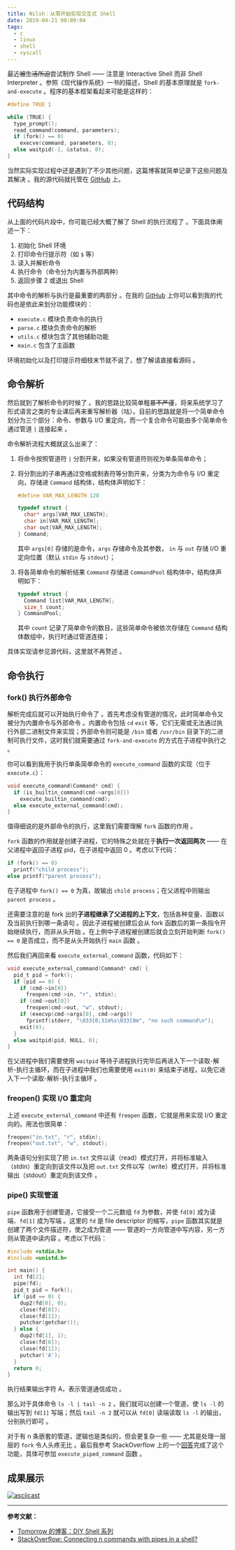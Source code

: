 ```yaml
---
title: Nilsh：从零开始实现交互式 Shell
date: 2019-04-21 08:09:04
tags:
  - c
  - linux
  - shell
  - syscall
---
```


最近~~被生活所迫~~尝试制作 Shell —— 注意是 Interactive Shell 而非 Shell Interpreter 。参照《现代操作系统》一书的描述，Shell 的基本原理就是 `fork-and-execute` 。程序的基本框架看起来可能是这样的：

```C
#define TRUE 1

while (TRUE) {
  type_prompt();
  read_command(command, parameters);
  if (fork() == 0)
    execve(command, parameters, 0);
  else waitpid(-1, &status, 0);
}
```

当然实际实现过程中还是遇到了不少其他问题，这篇博客就简单记录下这些问题及其解决 。我的源代码就托管在 [GitHub](https://github.com/queensferryme/nilsh) 上。

<!--more-->

## 代码结构

从上面的代码片段中，你可能已经大概了解了 Shell 的执行流程了 。下面具体阐述一下：

1.  初始化 Shell 环境
2.  打印命令行提示符（如 `$` 等）
3.  读入并解析命令
4.  执行命令（命令分为内置与外部两种）
5.  返回步骤 2 或退出 Shell

其中命令的解析与执行是最重要的两部分 。在我的 [GitHub](https://github.com/queensferryme/nilsh) 上你可以看到我的代码也是依此来划分功能模块的：

-   `execute.c` 模块负责命令的执行
-   `parse.c` 模块负责命令的解析
-   `utils.c` 模块包含了其他辅助功能
-   `main.c` 包含了主函数

环境初始化以及打印提示符细枝末节就不说了，想了解请直接看源码 。

## 命令解析

然后就到了解析命令的时候了 。我的思路比较简单粗暴~~不严谨~~，将来系统学习了形式语言之类的专业课后再来重写解析器（咕）。目前的思路就是将一个简单命令划分为三个部分：命令、参数与 I/O 重定向，而一个复合命令可能由多个简单命令通过管道 `|` 连接起来 。

命令解析流程大概就这么出来了：

1.  将命令按照管道符 `|` 分割开来，如果没有管道符则视为单条简单命令；

2.  将分割出的子串再通过空格或制表符等分割开来，分类为为命令与 I/O 重定向，存储进 `Command`  结构体，结构体声明如下：

    ```C
    #define VAR_MAX_LENGTH 128
    
    typedef struct {
      char* args[VAR_MAX_LENGTH];
      char in[VAR_MAX_LENGTH];
      char out[VAR_MAX_LENGTH];
    } Command;
    ```

    其中 `args[0]` 存储的是命令，`args` 存储命令及其参数， `in` 与 `out` 存储 I/O 重定向位置（默认 `stdin` 与 `stdout`）；

3.  将各简单命令的解析结果 `Command` 存储进 `CommandPool` 结构体中，结构体声明如下：

    ```C
    typedef struct {
      Command list[VAR_MAX_LENGTH];
      size_t count;
    } CommandPool;
    ```

    其中 `count` 记录了简单命令的数目，这些简单命令被依次存储在 `Command` 结构体数组中，执行时通过管道连接；

具体实现请参见源代码，这里就不再赘述 。

## 命令执行

### fork() 执行外部命令

解析完成后就可以开始执行命令了 。首先考虑没有管道的情况，此时简单命令又被分为内置命令与外部命令 。内置命令包括 `cd` `exit` 等，它们无需或无法通过执行外部二进制文件来实现；外部命令则可能是 `/bin` 或者 `/usr/bin` 目录下的二进制可执行文件，这时我们就需要通过 `fork-and-execute` 的方式在子进程中执行之 。

你可以看到我用于执行单条简单命令的 `execute_command` 函数的实现（位于 `execute.c`）：

```C
void execute_command(Command* cmd) {
  if (is_builtin_command(cmd->args[0]))
    execute_builtin_command(cmd);
  else execute_external_command(cmd);
}
```

值得细说的是外部命令的执行，这里我们需要理解 `fork` 函数的作用 。

`fork` 函数的作用就是创建子进程，它的特殊之处就在于**执行一次返回两次** —— 在父进程中返回子进程 pid，在子进程中返回 0 。考虑以下代码：

```C
if (fork() == 0)
  printf("child process");
else printf("parent process");
```

在子进程中 `fork() == 0` 为真，故输出 `child process`；在父进程中则输出 `parent process` 。

还需要注意的是 fork 出的**子进程继承了父进程的上下文**，包括各种变量、函数以及当前执行到哪一条语句 。因此子进程被创建后会从 fork 函数后的第一条指令开始继续执行，而非从头开始 。在上例中子进程被创建后就会立刻开始判断 `fork() == 0` 是否成立，而不是从头开始执行 `main` 函数 。

然后我们再回来看 `execute_external_command` 函数，代码如下：

```C
void execute_external_command(Command* cmd) {
  pid_t pid = fork();
  if (pid == 0) {
    if (cmd->in[0])
      freopen(cmd->in, "r", stdin);
    if (cmd->out[0])
      freopen(cmd->out, "w", stdout);
    if (execvp(cmd->args[0], cmd->args))
      fprintf(stderr, "\033[0;31m%s\033[0m", "no such command\n");
    exit(0);
  }
  else waitpid(pid, NULL, 0);
}
```

在父进程中我们需要使用 `waitpid` 等待子进程执行完毕后再进入下一个读取-解析-执行主循环，而在子进程中我们也需要使用 `exit(0)` 来结束子进程，以免它进入下一个读取-解析-执行主循环 。

### freopen() 实现 I/O 重定向

上述 `execute_external_command` 中还有 `freopen` 函数，它就是用来实现 I/O 重定向的。用法也很简单：

```C
freopen("in.txt", "r", stdin);
freopen("out.txt", "w", stdout);
```

两条语句分别实现了把 `in.txt` 文件以读（read）模式打开，并将标准输入（stdin）重定向到该文件以及把 `out.txt` 文件以写（write）模式打开，并将标准输出（stdout）重定向到该文件 。

### pipe() 实现管道

`pipe` 函数用于创建管道，它接受一个二元数组 `fd` 为参数，并使 `fd[0]` 成为读端、`fd[1]` 成为写端 。这里的 `fd` 是 file descriptor 的缩写，`pipe` 函数其实就是创建了两个文件描述符，使之成为管道 —— 管道的一方向管道中写内容，另一方则从管道中读内容 。考虑以下代码：

```C
#include <stdio.h>
#include <unistd.h>

int main() {
  int fd[2];
  pipe(fd);
  pid_t pid = fork();
  if (pid == 0) {
    dup2(fd[0], 0);
    close(fd[0]);
    close(fd[1]);
    putchar(getchar());
  } else {
    dup2(fd[1], 1);
    close(fd[0]);
    close(fd[1]);
    putchar('A');
  }
  return 0;
}
```

执行结果输出字符 A，表示管道通信成功 。

那么对于具体命令 `ls -l | tail -n 2` ，我们就可以创建一个管道，使 `ls -l` 的输出写到 `fd[1]` 写端；然后 `tail -n 2` 就可以从 `fd[0]` 读端读取 `ls -l` 的输出，分别执行即可 。

对于有 n 条嵌套的管道，逻辑也是类似的，但会更复杂一些 —— 尤其是处理一层层的 `fork` 令人头疼无比 。最后我参考 StackOverflow 上的一个[回答](https://stackoverflow.com/questions/8082932/connecting-n-commands-with-pipes-in-a-shell)完成了这个功能，具体可参加 `execute_piped_command` 函数 。

## 成果展示

[![asciicast](https://asciinema.org/a/241297.svg)](https://asciinema.org/a/241297)

---

**参考文献：**

-   [Tomorrow 的博客：DIY Shell 系列](https://www.tomorrow.wiki/archives/tag/stupidshell)
-   [StackOverflow: Connecting n commands with pipes in a shell?](https://stackoverflow.com/questions/8082932/connecting-n-commands-with-pipes-in-a-shell)
